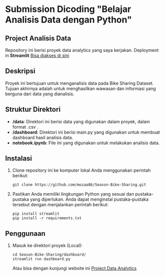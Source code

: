 # Submission Dicoding "Belajar Analisis Data dengan Python"

## Project Analisis Data

Repository ini berisi proyek data analytics yang saya kerjakan. Deployment in **Streamlit** [Bisa diakses di sini](https://season-bike-sharing-cozky5htznsczfryzrtjk2.streamlit.app/)
## Deskripsi

Proyek ini bertujuan untuk menganalisis data pada Bike Sharing Dataset. Tujuan akhirnya adalah untuk menghasilkan wawasan dan informasi yang berguna dari data yang dianalisis.

## Struktur Direktori

- **/data**: Direktori ini berisi data yang digunakan dalam proyek, dalam format .csv .
- **/dashboard**: Direktori ini berisi main.py yang digunakan untuk membuat dashboard hasil analisis data.
- **notebook.ipynb**: File ini yang digunakan untuk melakukan analisis data.

## Instalasi

1. Clone repository ini ke komputer lokal Anda menggunakan perintah berikut:

   ```shell
   git clone https://github.com/mozaa86/Season-Bike-Sharing.git
   ```

2. Pastikan Anda memiliki lingkungan Python yang sesuai dan pustaka-pustaka yang diperlukan. Anda dapat menginstal pustaka-pustaka tersebut dengan menjalankan perintah berikut:

    ```shell
    pip install streamlit
    pip install -r requirements.txt
    ```

## Penggunaan
1. Masuk ke direktori proyek (Local):

    ```shell
    cd Season-Bike-Sharing/dashboard/
    streamlit run dashboard.py
    ```
    Atau bisa dengan kunjungi website ini [Project Data Analytics](https://season-bike-sharing-cozky5htznsczfryzrtjk2.streamlit.app/)


